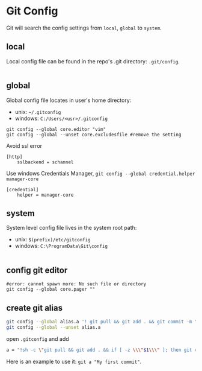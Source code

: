 # Git Config

Git will search the config settings from  `local`, `global` to `system`.

## local
Local config file can be found in the repo's .git directory: `.git/config`.
```
```

## global
Global config file locates in user's home directory:
- unix: `~/.gitconfig`
- windows: `C:/Users/<usr>/.gitconfig`
```
git config --global core.editor "vim"
git config --global --unset core.excludesfile #remove the setting
```

Avoid ssl error
```
[http]
	sslbackend = schannel
```

Use windows Credentials Manager,
`git config --global credential.helper manager-core`
```
[credential]
	helper = manager-core
```

## system
System level config file lives in the system root path:
- unix: `$(prefix)/etc/gitconfig`
- windows: `C:\ProgramData\Git\config`
```
```

## config git editor
```
#error: cannot spawn more: No such file or directory
git config --global core.pager ""
```

## create git alias
```sh
git config --global alias.a '! git pull && git add . && git commit -m "d" && git push'
git config --global --unset alias.a
```
open `.gitconfig` and add
```sh
a = "!sh -c \"git pull && git add . && if [ -z \\\"$1\\\" ]; then git commit -m \\\"update\\\"; else git commit -m \\\"$1\\\"; fi && git push\""
```
Here is an example to use it: `git a "My first commit"`.
